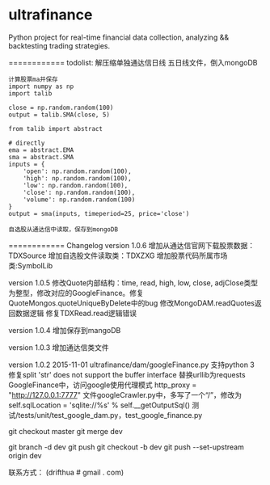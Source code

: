ultrafinance
============
Python project for real-time financial data collection, analyzing && backtesting trading strategies.

============
todolist:
    解压缩单独通达信日线 五日线文件，倒入mongoDB

    计算股票ma并保存
    import numpy as np
    import talib

    close = np.random.random(100)
    output = talib.SMA(close, 5)

    from talib import abstract

    # directly
    ema = abstract.EMA
    sma = abstract.SMA
    inputs = {
        'open': np.random.random(100),
        'high': np.random.random(100),
        'low': np.random.random(100),
        'close': np.random.random(100),
        'volume': np.random.random(100)
    }
    output = sma(inputs, timeperiod=25, price='close')

    自选股从通达信中读取，保存到mongoDB

============
Changelog
version 1.0.6
    增加从通达信官网下载股票数据：TDXSource
    增加自选股文件读取类：TDXZXG
    增加股票代码所属市场类:SymbolLib

version 1.0.5
    修改Quote内部结构：time, read, high, low, close, adjClose类型为整型，修改对应的GoogleFinance。修复QuoteMongos.quoteUniqueByDelete中的bug
    修改MongoDAM.readQuotes返回数据逻辑
    修复TDXRead.read逻辑错误

version 1.0.4
    增加保存到mangoDB

version 1.0.3
    增加通达信类文件


version 1.0.2
2015-11-01
    ultrafinance/dam/googleFinance.py 支持python 3
    修复split 'str' does not support the buffer interface
    替换urllib为requests
    GoogleFinance中，访问google使用代理模式 http_proxy = "http://127.0.0.1:7777"
    文件googleCrawler.py中，多写了一个“/”，修改为self.sqlLocation = 'sqlite://%s' % self.__getOutputSql()
    测试/tests/unit/test_google_dam.py，test_google_finance.py


<!--
平时切换到dev分支开发
update git to master
-->
git checkout master
git merge dev
<!-- delete brach -->
git branch -d dev
git push
git checkout -b dev
git push --set-upstream origin dev

联系方式： (drifthua # gmail . com)